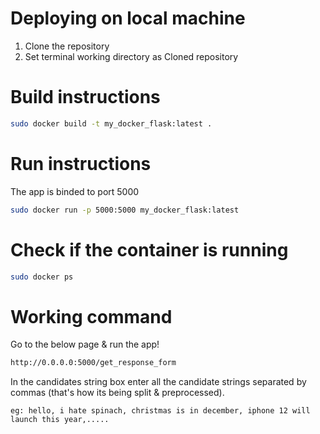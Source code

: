 # Deploying on local machine
1. Clone the repository
2. Set terminal working directory as Cloned repository

# Build instructions

```bash
sudo docker build -t my_docker_flask:latest .
```

# Run instructions 
The app is binded to port 5000

```bash
sudo docker run -p 5000:5000 my_docker_flask:latest 
```

# Check if the container is running

```bash
sudo docker ps
```
# Working command 
Go to the below page & run the app!
```bash
http://0.0.0.0:5000/get_response_form
```

In the candidates string box enter all the candidate strings separated by commas (that's how its being split & preprocessed). 
```
eg: hello, i hate spinach, christmas is in december, iphone 12 will launch this year,..... 
```

